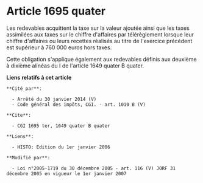 # Article 1695 quater

Les redevables acquittent la taxe sur la valeur ajoutée ainsi que les taxes assimilées aux taxes sur le chiffre d'affaires
par télérèglement lorsque leur chiffre d'affaires ou leurs recettes réalisés au titre de l'exercice précédent est supérieur à
760 000 euros hors taxes.

Cette obligation s'applique également aux redevables définis aux deuxième à dixième alinéas du I de l'article 1649 quater B
quater.

**Liens relatifs à cet article**

	**Cité par**:

	  - Arrêté du 30 janvier 2014 (V)
	  - Code général des impôts, CGI. - art. 1010 B (V)

	**Cite**:

	  - CGI 1695 ter, 1649 quater B quater

	**Liens**:

	  - HISTO: Edition du 1er janvier 2006

	**Modifié par**:

	  - Loi n°2005-1719 du 30 décembre 2005 - art. 116 (V) JORF 31 décembre 2005 en vigueur le 1er janvier 2007
